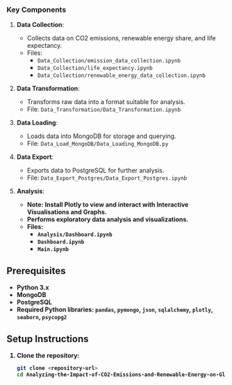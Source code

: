 
### Key Components

1. **Data Collection**:
   - Collects data on CO2 emissions, renewable energy share, and life expectancy.
   - Files: 
     - `Data_Collection/emission_data_collection.ipynb`
     - `Data_Collection/life_expectancy.ipynb`
     - `Data_Collection/renewable_energy_data_collection.ipynb`

2. **Data Transformation**:
   - Transforms raw data into a format suitable for analysis.
   - File: `Data_Transformation/Data_Transformation.ipynb`

3. **Data Loading**:
   - Loads data into MongoDB for storage and querying.
   - File: `Data_Load_MongoDB/Data_Loading_MongoDB.py`

4. **Data Export**:
   - Exports data to PostgreSQL for further analysis.
   - File: `Data_Export_Postgres/Data_Export_Postgres.ipynb`

5. **Analysis**:
   - <b> Note: Install Plotly to view and interact with Interactive Visualisations and Graphs.
   - Performs exploratory data analysis and visualizations.
   - Files:
     - `Analysis/Dashboard.ipynb`
     - `Dashboard.ipynb`
     - `Main.ipynb`

## Prerequisites

- Python 3.x
- MongoDB
- PostgreSQL
- Required Python libraries: `pandas`, `pymongo`, `json`, `sqlalchemy`, `plotly`, `seaborn`, `psycopg2`

## Setup Instructions

1. Clone the repository:
   ```bash
   git clone <repository-url>
   cd Analyzing-the-Impact-of-CO2-Emissions-and-Renewable-Energy-on-Global-Life-Expectancy
